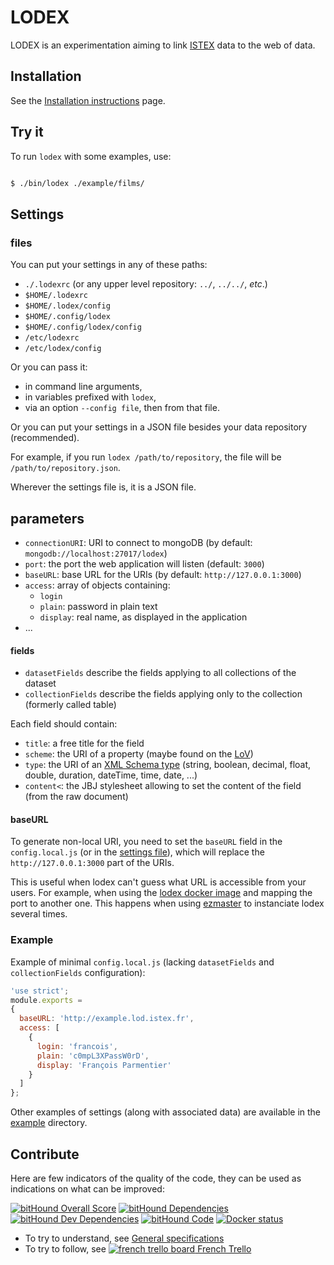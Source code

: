 # LODEX

LODEX is an experimentation aiming to link [ISTEX](http://www.istex.fr) data to the web of data.




## Installation

See the [Installation instructions](Installation.md) page.

## Try it

To run `lodex` with some examples, use:

```bash

$ ./bin/lodex ./example/films/

```


## Settings

### files

You can put your settings in any of these paths:

- `./.lodexrc` (or any upper level repository: `../`, `../../`, *etc*.)
- `$HOME/.lodexrc`
- `$HOME/.lodex/config`
- `$HOME/.config/lodex`
- `$HOME/.config/lodex/config`
- `/etc/lodexrc`
- `/etc/lodex/config`

Or you can pass it:

- in command line arguments,
- in variables prefixed with `lodex`,
- via an option `--config file`, then from that file.

Or you can put your settings in a JSON file besides your data repository (recommended).

For example, if you run `lodex /path/to/repository`, the file will be
`/path/to/repository.json`.

Wherever the settings file is, it is a JSON file.

## parameters

- `connectionURI`: URI to connect to mongoDB (by default: `mongodb://localhost:27017/lodex`)
- `port`: the port the web application will listen (default: `3000`)
- `baseURL`: base URL for the URIs (by default: `http://127.0.0.1:3000`)
- `access`: array of objects containing:
    + `login`
    + `plain`: password in plain text
    + `display`: real name, as displayed in the application
- ...


#### fields

- `datasetFields` describe the fields applying to all collections of the dataset
- `collectionFields` describe the fields applying only to the collection (formerly called table)

Each field should contain:
- `title`: a free title for the field
- `scheme`: the URI of a property (maybe found on the [LoV](http://lov.okfn.org/dataset/lov/))
- `type`: the URI of an [XML Schema type](https://www.w3.org/TR/xmlschema-2/#built-in-primitive-datatypes) (string, boolean, decimal, float, double, duration, dateTime, time, date, ...)
- `content<`: the JBJ stylesheet allowing to set the content of the field (from the raw document)

#### baseURL

To generate non-local URI, you need to set the `baseURL` field in the `config.local.js` (or in the [settings file](#files)), which will replace the `http://127.0.0.1:3000` part of the URIs.

This is useful when lodex can't guess what URL is accessible from your users.
For example, when using the [lodex docker image](https://hub.docker.com/r/inistcnrs/lodex/) and mapping the port to another one.
This happens when using [ezmaster](https://github.com/Inist-CNRS/ezmaster) to instanciate lodex several times.

### Example

Example of minimal `config.local.js` (lacking `datasetFields` and
`collectionFields` configuration):

```javascript
'use strict';
module.exports =
{
  baseURL: 'http://example.lod.istex.fr',
  access: [
    {
      login: 'francois',
      plain: 'c0mpL3XPassW0rD',
      display: 'François Parmentier'
    }
  ]
};

```

Other examples of settings (along with associated data) are available in the [example](https://github.com/Inist-CNRS/lodex/example/) directory.


## Contribute

Here are few indicators of the quality of the code, they can be used as indications on what can be improved:

[![bitHound Overall Score](https://www.bithound.io/github/Inist-CNRS/lodex/badges/score.svg)](https://www.bithound.io/github/Inist-CNRS/lodex)
[![bitHound Dependencies](https://www.bithound.io/github/Inist-CNRS/lodex/badges/dependencies.svg)](https://www.bithound.io/github/Inist-CNRS/lodex/master/dependencies/npm)
[![bitHound Dev Dependencies](https://www.bithound.io/github/Inist-CNRS/lodex/badges/devDependencies.svg)](https://www.bithound.io/github/Inist-CNRS/lodex/master/dependencies/npm)
[![bitHound Code](https://www.bithound.io/github/Inist-CNRS/lodex/badges/code.svg)](https://www.bithound.io/github/Inist-CNRS/lodex/master/files)
[![Docker status](http://dockeri.co/image/inistcnrs/lodex)](https://registry.hub.docker.com/u/inistcnrs/lodex/)

 - To try to understand, see [General specifications](https://docs.google.com/presentation/d/1SpPWMXYkbw9FcTuXC2LFrp6Krfue2_aLkGzYMB4UpoI/pub?start=false&loop=false&delayms=3000)
 - To try to follow, see [![french trello board](https://raw.githubusercontent.com/Inist-CNRS/ezmaster/master/doc/trello_20x20.png) French Trello](https://trello.com/b/7PrF8ckq/lodex-suivi)

